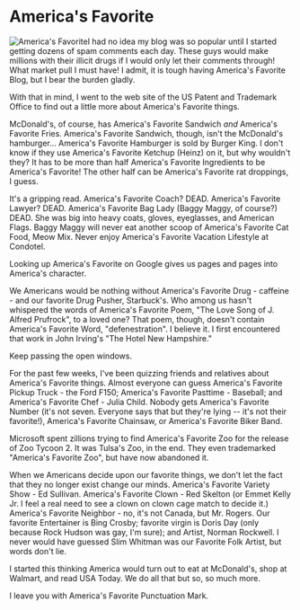 # America's Favorite

![America's Favorite](http://westkarana.com/wp-content/uploads/2006/08/faveblog.jpg)I had no idea my blog was so popular until I started getting dozens of spam comments each day. These guys would make millions with their illicit drugs if I would only let their comments through! What market pull I must have! I admit, it is tough having America's Favorite Blog, but I bear the burden gladly.

With that in mind, I went to the web site of the US Patent and Trademark Office to find out a little more about America's Favorite things.

McDonald's, of course, has America's Favorite Sandwich *and* America's Favorite Fries. America's Favorite Sandwich, though, isn't the McDonald's hamburger... America's Favorite Hamburger is sold by Burger King. I don't know if they use America's Favorite Ketchup (Heinz) on it, but why wouldn't they? It has to be more than half America's Favorite Ingredients to be America's Favorite! The other half can be America's Favorite rat droppings, I guess.

It's a gripping read. America's Favorite Coach? DEAD. America's Favorite Lawyer? DEAD. America's Favorite Bag Lady (Baggy Maggy, of course?) DEAD. She was big into heavy coats, gloves, eyeglasses, and American Flags. Baggy Maggy will never eat another scoop of America's Favorite Cat Food, Meow Mix. Never enjoy America's Favorite Vacation Lifestyle at Condotel.

Looking up America's Favorite on Google gives us pages and pages into America's character.

We Americans would be nothing without America's Favorite Drug - caffeine - and our favorite Drug Pusher, Starbuck's. Who among us hasn't whispered the words of America's Favorite Poem, "The Love Song of J. Alfred Prufrock", to a loved one? That poem, though, doesn't contain America's Favorite Word, "defenestration". I believe it. I first encountered that work in John Irving's "The Hotel New Hampshire."

Keep passing the open windows.

For the past few weeks, I've been quizzing friends and relatives about America's Favorite things. Almost everyone can guess America's Favorite Pickup Truck - the Ford F150; America's Favorite Pasttime - Baseball; and America's Favorite Chef - Julia Child. Nobody gets America's Favorite Number (it's not seven. Everyone says that but they're lying -- it's not their favorite!), America's Favorite Chainsaw, or America's Favorite Biker Band.

Microsoft spent zillions trying to find America's Favorite Zoo for the release of Zoo Tycoon 2. It was Tulsa's Zoo, in the end. They even trademarked "America's Favorite Zoo", but have now abandoned it.

When we Americans decide upon our favorite things, we don't let the fact that they no longer exist change our minds. America's Favorite Variety Show - Ed Sullivan. America's Favorite Clown - Red Skelton (or Emmet Kelly Jr. I feel a real need to see a clown on clown cage match to decide it.) America's Favorite Neighbor - no, it's not Canada, but Mr. Rogers. Our favorite Entertainer is Bing Crosby; favorite virgin is Doris Day (only because Rock Hudson was gay, I'm sure); and Artist, Norman Rockwell. I never would have guessed Slim Whitman was our Favorite Folk Artist, but words don't lie.

I started this thinking America would turn out to eat at McDonald's, shop at Walmart, and read USA Today. We do all that but so, so much more.

I leave you with America's Favorite Punctuation Mark.

